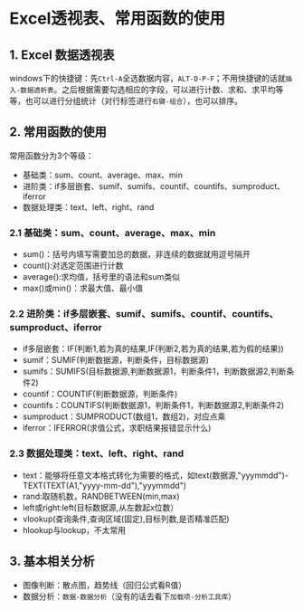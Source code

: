 # Excel透视表、常用函数的使用

## 1. Excel 数据透视表

windows下的快捷键：先`Ctrl-A`全选数据内容，`ALT-D-P-F`；不用快捷键的话就`插入-数据透析表`。之后根据需要勾选相应的字段，可以进行计数、求和、求平均等等，也可以进行分组统计（对行标签进行`右键-组合`），也可以排序。

## 2. 常用函数的使用

常用函数分为3个等级：

+ 基础类：sum、count、average、max、min
+ 进阶类：if多层嵌套、sumif、sumifs、countif、countifs、sumproduct、iferror
+ 数据处理类：text、left、right、rand
 
### 2.1 基础类：sum、count、average、max、min

+ sum()：括号内填写需要加总的数据，非连续的数据就用逗号隔开
+ count():对选定范围进行计数
+ average():求均值，括号里的语法和sum类似
+ max()或min()：求最大值、最小值

### 2.2 进阶类：if多层嵌套、sumif、sumifs、countif、countifs、sumproduct、iferror

+ if多层嵌套：IF(判断1,若为真的结果,IF(判断2,若为真的结果,若为假的结果))
+ sumif：SUMIF(判断数据源，判断条件，目标数据源)
+ sumifs：SUMIFS(目标数据源,判断数据源1，判断条件1，判断数据源2,判断条件2)
+ countif：COUNTIF(判断数据源，判断条件)
+ countifs：COUNTIFS(判断数据源1，判断条件1，判断数据源2,判断条件2)
+ sumproduct：SUMPRODUCT(数组1，数组2)，对应点乘
+ iferror：IFERROR(求值公式，求职结果报错显示什么)

### 2.3 数据处理类：text、left、right、rand

+ text：能够将任意文本格式转化为需要的格式，如text(数据源,"yyymmdd")-TEXT(TEXT(A1,"yyyy-mm-dd"),"yyymmdd")
+ rand:取随机数，RANDBETWEEN(min,max)
+ left或right:left(目标数据源,从左数起x位数）
+ vlookup(查询条件,查询区域(固定),目标列数,是否精准匹配)
+ hlookup与lookup，不太常用

## 3. 基本相关分析

+ 图像判断：散点图，趋势线（回归公式看R值）
+ 数据分析：`数据-数据分析`（没有的话去看下`加载项-分析工具库`）

